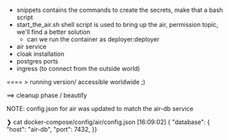- snippets contains the commands to create the secrets, make that a bash script
- start_the_air.sh shell script is used to bring up the air, permission topic, we'll find a better solution
  - can we run the container as deployer:deployer
- air service
- cloak installation
- postgres ports
- ingress (to connect from the outside world)

==== > running version/ accessible worldwide ;)

==> cleanup phase / beautify

NOTE: config.json for air was updated to match the air-db service

 ❯ cat docker-compose/config/air/config.json                                                                                     [16:09:02]
{
  "database": {
    "host": "air-db",
    "port": 7432,
}}
